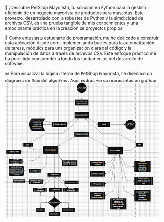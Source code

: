 🐾 ¡Descubre PetShop Mayorista, tu solución en Python para la gestión eficiente de un negocio mayorista de productos para mascotas! Este proyecto, desarrollado con la robustez de Python y la simplicidad de archivos CSV, es una prueba tangible de mis conocimientos y una emocionante práctica en la creación de proyectos propios.

🌱 Como entusiasta estudiante de programación, me he dedicado a construir esta aplicación desde cero, implementando bucles para la automatización de tareas, módulos para una organización clara del código y la manipulación de datos a través de archivos CSV. Este enfoque práctico me ha permitido comprender a fondo los fundamentos del desarrollo de software.

📊 Para visualizar la lógica interna de PetShop Mayorista, he diseñado un diagrama de flujo del algoritmo. Aquí podrás ver su representación gráfica:
![Diagrama de flujo](Estructura_proyecto/Diagrama_de_flujo.png)

